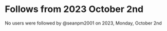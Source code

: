 # Follows from 2023 October 2nd

No users were followed by @seanpm2001 on 2023, Monday, October 2nd
